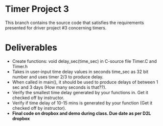 # Timer Project 3
This branch contains the source code that satisfies the requirements presented
for driver project #3 concerning timers.

# Deliverables
* Create functions: void delay_sec(time_sec) in C-source file Timer.C and Timer.h
* Takes in user-input time delay values in seconds time_sec as 32 bit number and
uses timer 2/3 to produce delay.
* When called in main(), it should be used to produce delays of between 1 sec
and 3 days (How many seconds is that??).
* Verify the smallest time delay generated by your functions in. Get it checked
off by instructor.
* Verify if time delay of 10-15 mins is generated by your function (Get it 
checked off by instructor).
* **Final code on dropbox and demo during class. Due date as per D2L dropbox**

